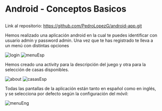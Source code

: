 # Android - Conceptos Basicos
##
Link al repositorio: https://github.com/PedroLopezG/android-app.git

Hemos realizado una aplicación android en la cual te puedes identificar con usuario admin y password admin. Una vez que te has registrado te lleva a un menú con distintas opciones

![login](https://user-images.githubusercontent.com/98825807/200416736-2ceef59d-a1e4-43cf-a61a-a8518f1d26a2.png)
![menuEsp](https://user-images.githubusercontent.com/98825807/200416764-d4391265-b7a4-4d35-867c-0f309b1feaab.png)

Hemos creado una activity para la descripción del juego y otra para la selección de casas disponibles.

![about](https://user-images.githubusercontent.com/98825807/200416807-ed4fa6a6-0e83-4e15-b990-954f5d0f6346.png)
![casasEsp](https://user-images.githubusercontent.com/98825807/200416834-48d67f20-1b79-416f-9593-c2e6a26ba226.png)

Todas las pantallas de la aplicación están tanto en español como en inglés, y se selecciona por defecto según la configuración del móvil:

![menuEng](https://user-images.githubusercontent.com/98825807/200416872-f6ca09e0-da38-410f-a634-6fa3864af58e.png)

